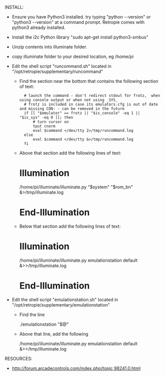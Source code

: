 


INSTALL:
- Ensure you have Python3 installed.  try typing "python --version" or "python3 --version" at a command prompt.   Retropie comes with python3 already installed.

- Install the i2c Python library 
	"sudo apt-get install python3-smbus" 

- Unzip contents into illuminate folder.

- copy illuminate folder to your desired location, eg /home/pi

- Edit the shell script "runcommand.sh" located in "/opt/retropie/supplementary/runcommand"

	- Find the section near the bottom that contains the following section of text:

			# launch the command - don't redirect stdout for frotz,  when using console output or when not using _SYS_
			# frotz is included in case its emulators.cfg is out of date and missing CON: - can be removed in the future
			if [[ "$emulator" == frotz || "$is_console" -eq 1 || "$is_sys" -eq 0 ]]; then
				# turn cursor on
				tput cnorm
				eval $command </dev/tty 2>/tmp/runcommand.log
			else
				eval $command </dev/tty &>/tmp/runcommand.log
			fi


    - Above that section add the following lines of text:
		
		# Illumination #
		/home/pi/illuminate/illuminate.py "$system" "$rom_bn" &>/tmp/illuminate.log
		# End-Illumination #
		
		
	- Below that section add the following lines of text:

		# Illumination #
		/home/pi/illuminate/illuminate.py emulationstation default &>>/tmp/illuminate.log
		# End-Illumination #

		
- Edit the shell script "emulationstation.sh" located in "/opt/retropie/supplementary/emulationstation"
	- Find the line 

		./emulationstation "$@"

	- Above that line, add the following
	
		/home/pi/illuminate/illuminate.py emulationstation default &>>/tmp/illuminate.log
	
    


RESOURCES:
- http://forum.arcadecontrols.com/index.php/topic,98241.0.html

